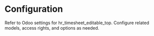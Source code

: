 # Configuration

Refer to Odoo settings for hr_timesheet_editable_top. Configure related models, access rights, and options as needed.
